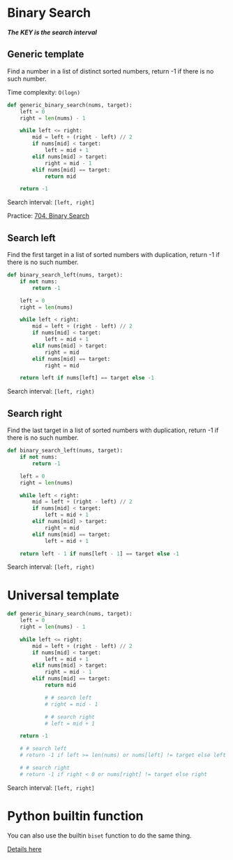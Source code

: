 # Binary Search

***The KEY is the search interval***

## Generic template

Find a number in a list of distinct sorted numbers, return -1 if there is no such number.

Time complexity: `O(logn)`

```python
def generic_binary_search(nums, target):
    left = 0
    right = len(nums) - 1

    while left <= right:
        mid = left + (right - left) // 2
        if nums[mid] < target:
            left = mid + 1
        elif nums[mid] > target:
            right = mid - 1
        elif nums[mid] == target:
            return mid

    return -1
```

Search interval: `[left, right]`

Practice: [704. Binary Search](https://leetcode.com/problems/binary-search/submissions/)

## Search left

Find the first target in a list of sorted numbers with duplication, return -1 if there is no such number.

```python
def binary_search_left(nums, target):
    if not nums:
        return -1

    left = 0
    right = len(nums)

    while left < right:
        mid = left + (right - left) // 2
        if nums[mid] < target:
            left = mid + 1
        elif nums[mid] > target:
            right = mid
        elif nums[mid] == target:
            right = mid

    return left if nums[left] == target else -1
```

Search interval: `[left, right)`

## Search right

Find the last target in a list of sorted numbers with duplication, return -1 if there is no such number.

```python
def binary_search_left(nums, target):
    if not nums:
        return -1

    left = 0
    right = len(nums)

    while left < right:
        mid = left + (right - left) // 2
        if nums[mid] < target:
            left = mid + 1
        elif nums[mid] > target:
            right = mid
        elif nums[mid] == target:
            left = mid + 1

    return left - 1 if nums[left - 1] == target else -1
```

Search interval: `[left, right)`

# Universal template

```python
def generic_binary_search(nums, target):
    left = 0
    right = len(nums) - 1

    while left <= right:
        mid = left + (right - left) // 2
        if nums[mid] < target:
            left = mid + 1
        elif nums[mid] > target:
            right = mid - 1
        elif nums[mid] == target:
            return mid

            # # search left
            # right = mid - 1

            # # search right
            # left = mid + 1

    return -1

    # # search left
    # return -1 if left >= len(nums) or nums[left] != target else left

    # # search right
    # return -1 if right < 0 or nums[right] != target else right
```

Search interval: `[left, right]`

# Python builtin function

You can also use the builtin `biset` function to do the same thing.

[Details here](https://docs.python.org/3/library/bisect.html)
